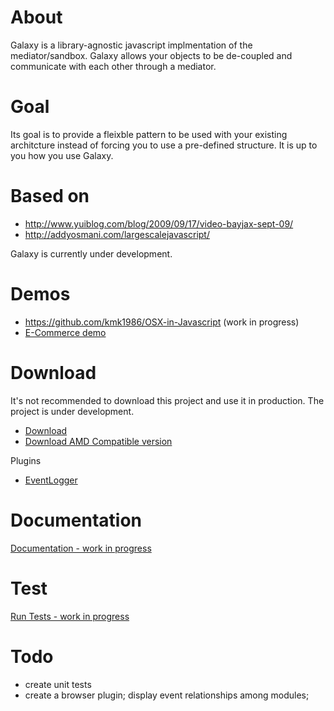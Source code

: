 About
======

Galaxy is a library-agnostic javascript implmentation of the mediator/sandbox. Galaxy allows your objects to be de-coupled and communicate with each other through a mediator.


Goal
=====

 Its goal is to provide a fleixble pattern to be used with your existing architcture instead of forcing you to use a pre-defined structure. It is up to you how you use Galaxy.

Based on
=========

* http://www.yuiblog.com/blog/2009/09/17/video-bayjax-sept-09/
* http://addyosmani.com/largescalejavascript/

Galaxy is currently under development. 

Demos
=====

* https://github.com/kmk1986/OSX-in-Javascript (work in progress)
* [E-Commerce demo](https://github.com/kmk1986/Backbone-Mediator/tree/gh-pages/demo/ecommerce)

Download
=========

It's not recommended to download this project and use it in production. The project is under development.

* [Download](https://raw.github.com/kmk1986/Backbone-Mediator/master/download/Galaxy.js)
* [Download AMD Compatible version](https://raw.github.com/kmk1986/Backbone-Mediator/master/download/Galaxy.AMD.js)

Plugins

* [EventLogger](https://raw.github.com/kmk1986/Backbone-Mediator/master/download/plugin/EventLogger.js)

Documentation
=============
[Documentation - work in progress](http://kmk1986.github.com/Backbone-Mediator/)


Test
=====

[Run Tests - work in progress](http://kmk1986.github.com/Backbone-Mediator/tests/)

Todo
=====

* create unit tests
* create a browser plugin; display event relationships among modules;

